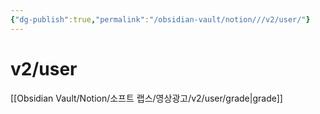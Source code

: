 ```yaml
---
{"dg-publish":true,"permalink":"/obsidian-vault/notion///v2/user/"}
---
```



# v2/user

[[Obsidian Vault/Notion/소프트 랩스/영상광고/v2/user/grade\|grade]]

